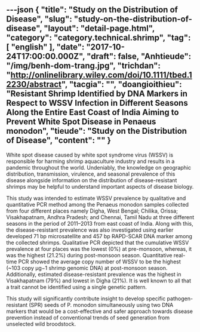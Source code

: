 ---json
{
    "title": "Study on the Distribution of Disease",
    "slug": "study-on-the-distribution-of-disease",
    "layout": "detail-page.html",
    "category": "category.technical.shrimp",
    "tag": [
        "english"
    ],
    "date": "2017-10-24T17:00:00.000Z",
    "draft": false,
    "Anhtieude": "/img/benh-dom-trang.jpg",
    "trichdan": "http://onlinelibrary.wiley.com/doi/10.1111/tbed.12230/abstract",
    "tacgia": "",
    "doangioithieu": "Resistant Shrimp Identified by DNA Markers in Respect to WSSV Infection in Different Seasons Along the Entire East Coast of India Aiming to Prevent White Spot Disease in Penaeus monodon",
    "tieude": "Study on the Distribution of Disease",
    "__content__": ""
}
---
<p><span style="font-size:14px">White spot disease caused by white spot syndrome virus (WSSV) is responsible for harming shrimp aquaculture industry and results in a pandemic throughout the world. Undeniably, the knowledge on geographic distribution, transmission, virulence, and seasonal prevalence of this disease alongside information on the distribution of disease-resistant shrimps may be helpful to understand important aspects of disease biology. </span></p>

<p><span style="font-size:14px">This study was intended to estimate WSSV prevalence by qualitative and quantitative PCR method among the Penaeus monodon samples collected from four different places namely Digha, West Bengal; Chilika, Orissa; Visakhapatnam, Andhra Pradesh; and Chennai, Tamil Nadu at three different seasons in the period of 2011&ndash;2013 from east coast of India. Along with this, the disease-resistant prevalence was also investigated using earlier developed 71 bp microsatellite and 457 bp RAPD-SCAR DNA marker among the collected shrimps. Qualitative PCR depicted that the cumulative WSSV prevalence at four places was the lowest (0%) at pre-monsoon, whereas, it was the highest (21.2%) during post-monsoon season. Quantitative real-time PCR showed the average copy number of WSSV to be the highest (~103 copy &mu;g&minus;1 shrimp genomic DNA) at post-monsoon season. Additionally, estimated disease-resistant prevalence was the highest in Visakhapatnam (79%) and lowest in Digha (21%). It is well known to all that a trait cannot be identified using a single genetic pattern. </span></p>

<p><span style="font-size:14px">This study will significantly contribute insight to develop specific pathogen-resistant (SPR) seeds of P. monodon simultaneously using two DNA markers that would be a cost-effective and safer approach towards disease prevention instead of conventional trends of seed generation from unselected wild broodstock.</span></p>

